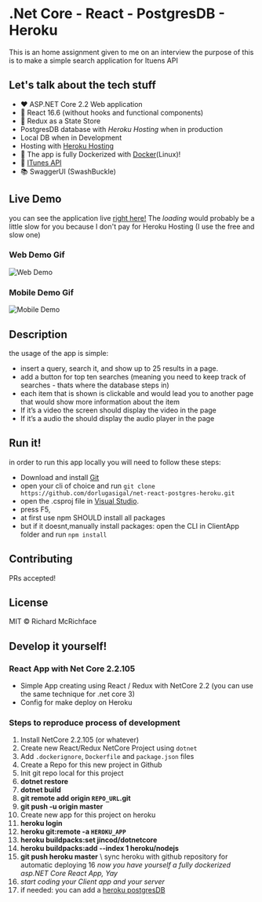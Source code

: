 
# .Net Core - React - PostgresDB - Heroku

This is an home assignment given to me on an interview 
the purpose of this is to make a simple search application for Ituens API

## Let's talk about the tech stuff
 - :heart: ASP.NET Core 2.2 Web application 
 - :statue_of_liberty: React 16.6  (without hooks and functional components)
 - :convenience_store: Redux as a State Store
 - PostgresDB database with *Heroku Hosting* when in production
 - Local DB when in Development
 - Hosting with [Heroku Hosting](https://www.heroku.com/home)
 - :whale: The app is fully Dockerized with [Docker](https://www.docker.com/)(Linux)!
 - :musical_note: [ITunes API](https://affiliate.itunes.apple.com/resources/documentation/itunes-store-web-service-search-api/)
 - :books: SwaggerUI (SwashBuckle)


## Live Demo
you can see the application live [right here!](https://net-react-postgres.herokuapp.com/)
The *loading* would probably be a little slow for you because I don't pay for Heroku Hosting (I use the free and slow one)
### Web Demo Gif
![Web Demo](https://im7.ezgif.com/tmp/ezgif-7-55016f03ed8e.gif)
### Mobile Demo Gif
![Mobile Demo](https://im7.ezgif.com/tmp/ezgif-7-097096863bbb.gif)


## Description

the usage of the app is simple:
- insert a query, search it, and show up to 25 results in a page.
- add a button for top ten searches (meaning you need to keep track of searches - thats where the database steps in)
- each item that is shown is clickable and would lead you to another page that would show more information about the item
- If it’s a video the screen should display the video in the page
- If it’s a audio the should display the audio player in the page


## Run it!

in order to run this app locally you will need to follow these steps:
 - Download and install [Git](https://git-scm.com/downloads)
 - open your cli of choice and run `git clone https://github.com/dorlugasigal/net-react-postgres-heroku.git`
 - open the .csproj file in [Visual Studio](https://visualstudio.microsoft.com/downloads/).
 - press F5, 
 - at first use npm SHOULD install all packages
 - but if it doesnt,manually install packages: open the CLI in ClientApp folder and run `npm install`


## Contributing

PRs accepted!

## License

MIT © Richard McRichface

## Develop it yourself!
### React App with Net Core 2.2.105

- Simple App creating using React / Redux with NetCore 2.2 (you can use the same technique for .net core 3)
- Config for make deploy on Heroku

### Steps to reproduce process of development

1. Install NetCore 2.2.105 (or whatever)
2. Create new React/Redux NetCore Project using `dotnet`
3. Add `.dockerignore`, `Dockerfile` and `package.json` files 
4. Create a Repo for this new project in Github
5. Init git repo local for this project
6. **dotnet restore**
7. **dotnet build**
8. **git remote add origin `REPO_URL`.git**
9. **git push -u origin master**
10. Create new app for this project on heroku
11. **heroku login**
12. **heroku git:remote -a `HEROKU_APP`**
13. **heroku buildpacks:set jincod/dotnetcore**
14. **heroku buildpacks:add --index 1 heroku/nodejs**
15. **git push heroku master** \ sync heroku with github repository for automatic deploying
16  *now you have yourself a fully dockerized asp.NET Core React App, Yay*
17. *start coding your Client app and your server*
18. if needed: you can add a [heroku postgresDB ](https://www.heroku.com/postgres)
